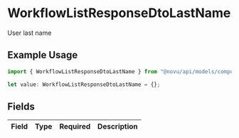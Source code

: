 # WorkflowListResponseDtoLastName

User last name

## Example Usage

```typescript
import { WorkflowListResponseDtoLastName } from "@novu/api/models/components";

let value: WorkflowListResponseDtoLastName = {};
```

## Fields

| Field       | Type        | Required    | Description |
| ----------- | ----------- | ----------- | ----------- |